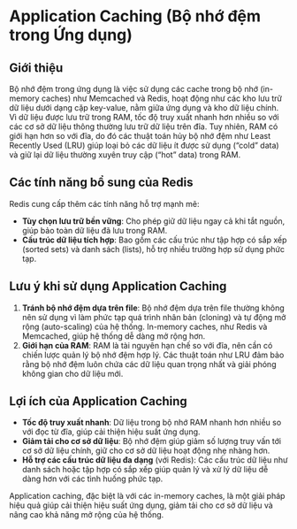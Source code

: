 # Application Caching (Bộ nhớ đệm trong Ứng dụng)

## Giới thiệu

Bộ nhớ đệm trong ứng dụng là việc sử dụng các cache trong bộ nhớ (in-memory caches) như Memcached và Redis, hoạt động như các kho lưu trữ dữ liệu dưới dạng cặp key-value, nằm giữa ứng dụng và kho dữ liệu chính. Vì dữ liệu được lưu trữ trong RAM, tốc độ truy xuất nhanh hơn nhiều so với các cơ sở dữ liệu thông thường lưu trữ dữ liệu trên đĩa. Tuy nhiên, RAM có giới hạn hơn so với đĩa, do đó các thuật toán hủy bộ nhớ đệm như Least Recently Used (LRU) giúp loại bỏ các dữ liệu ít được sử dụng (“cold” data) và giữ lại dữ liệu thường xuyên truy cập (“hot” data) trong RAM.

## Các tính năng bổ sung của Redis

Redis cung cấp thêm các tính năng hỗ trợ mạnh mẽ:
- **Tùy chọn lưu trữ bền vững**: Cho phép giữ dữ liệu ngay cả khi tắt nguồn, giúp bảo toàn dữ liệu đã lưu trong RAM.
- **Cấu trúc dữ liệu tích hợp**: Bao gồm các cấu trúc như tập hợp có sắp xếp (sorted sets) và danh sách (lists), hỗ trợ nhiều trường hợp sử dụng phức tạp.

## Lưu ý khi sử dụng Application Caching

1. **Tránh bộ nhớ đệm dựa trên file**: Bộ nhớ đệm dựa trên file thường không nên sử dụng vì làm phức tạp quá trình nhân bản (cloning) và tự động mở rộng (auto-scaling) của hệ thống. In-memory caches, như Redis và Memcached, giúp hệ thống dễ dàng mở rộng hơn.
2. **Giới hạn của RAM**: RAM là tài nguyên hạn chế so với đĩa, nên cần có chiến lược quản lý bộ nhớ đệm hợp lý. Các thuật toán như LRU đảm bảo rằng bộ nhớ đệm luôn chứa các dữ liệu quan trọng nhất và giải phóng không gian cho dữ liệu mới.

## Lợi ích của Application Caching

- **Tốc độ truy xuất nhanh**: Dữ liệu trong bộ nhớ RAM nhanh hơn nhiều so với đọc từ đĩa, giúp cải thiện hiệu suất ứng dụng.
- **Giảm tải cho cơ sở dữ liệu**: Bộ nhớ đệm giúp giảm số lượng truy vấn tới cơ sở dữ liệu chính, giữ cho cơ sở dữ liệu hoạt động nhẹ nhàng hơn.
- **Hỗ trợ các cấu trúc dữ liệu đa dạng** (với Redis): Các cấu trúc dữ liệu như danh sách hoặc tập hợp có sắp xếp giúp quản lý và xử lý dữ liệu dễ dàng hơn với các tình huống phức tạp.

Application caching, đặc biệt là với các in-memory caches, là một giải pháp hiệu quả giúp cải thiện hiệu suất ứng dụng, giảm tải cho cơ sở dữ liệu và nâng cao khả năng mở rộng của hệ thống.